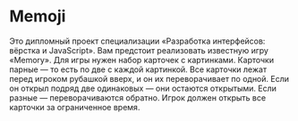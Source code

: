 # Memoji
Это дипломный проект специализации «Разработка интерфейсов: вёрстка и JavaScript». 
Вам предстоит реализовать известную игру «Memory». Для игры нужен набор карточек с картинками. 
Карточки парные — то есть по две с каждой картинкой. Все карточки лежат перед игроком рубашкой вверх, и он их переворачивает по одной. 
Если он открыл подряд две одинаковых — они остаются открытыми. Если разные — переворачиваются обратно. Игрок должен открыть все карточки за ограниченное время.
